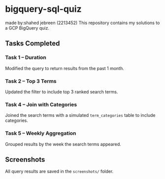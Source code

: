 # bigquery-sql-quiz
made by:shahed jebreen (2213452)
This repository contains my solutions to a GCP BigQuery quiz.

## Tasks Completed

### Task 1 – Duration
Modified the query to return results from the past 1 month.

### Task 2 – Top 3 Terms
Updated the filter to include top 3 ranked search terms.

### Task 4 – Join with Categories
Joined the search terms with a simulated `term_categories` table to include categories.

### Task 5 – Weekly Aggregation
Grouped results by the week the search terms appeared.

## Screenshots
All query results are saved in the `screenshots/` folder.
